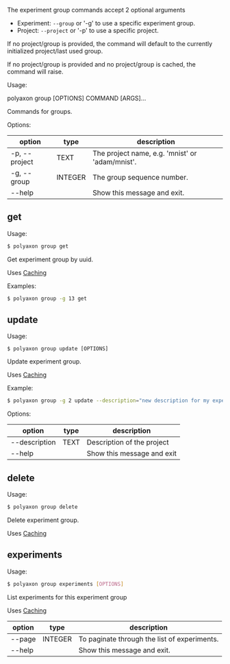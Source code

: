 The experiment group commands accept 2 optional arguments
 * Experiment: `--group` or '-g'  to use a specific experiment group.
 * Project: `--project` or '-p'  to use a specific project.

If no project/group is provided, the command will default to the currently initialized project/last used group.

If no project/group is provided and no project/group is cached, the command will raise.

Usage:

polyaxon group [OPTIONS] COMMAND [ARGS]...

Commands for groups.

Options:

option | type | description
-------|------|------------
  -p, --project | TEXT | The project name, e.g. 'mnist' or 'adam/mnist'.
  -g, --group | INTEGER | The group sequence number.
  --help |  | Show this message and exit.


## get

Usage:

```bash
$ polyaxon group get
```

Get experiment group by uuid.

Uses [Caching](/polyaxon_cli/introduction#Caching)

Examples:

```bash
$ polyaxon group -g 13 get
```

## update

Usage:

```
$ polyaxon group update [OPTIONS]
```

Update experiment group.

Uses [Caching](/polyaxon_cli/introduction#Caching)

Example:

```bash
$ polyaxon group -g 2 update --description="new description for my experiments"
```

Options:

option | type | description
-------|------|------------
  --description | TEXT | Description of the project
  --help | | Show this message and exit

## delete

Usage:

```bash
$ polyaxon group delete
```

Delete experiment group.

Uses [Caching](/polyaxon_cli/introduction#Caching)

## experiments

Usage:

```bash
$ polyaxon group experiments [OPTIONS]
```

List experiments for this experiment group

Uses [Caching](/polyaxon_cli/introduction#Caching)

option | type | description
-------|------|------------
  --page | INTEGER | To paginate through the list of experiments.
  --help | | Show this message and exit.
